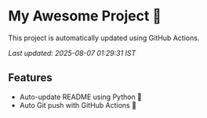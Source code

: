 # My Awesome Project 🚀

This project is automatically updated using GitHub Actions.

_Last updated: 2025-08-07 01:29:31 IST_

## Features
- Auto-update README using Python 🐍
- Auto Git push with GitHub Actions 🤖
